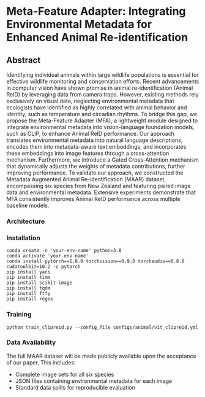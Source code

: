 ﻿# Meta-Feature Adapter: Integrating Environmental Metadata for Enhanced Animal Re-identification

## Abstract
Identifying individual animals within large wildlife populations is essential for effective wildlife monitoring and conservation efforts. Recent advancements in computer vision have shown promise in animal re-identification (Animal ReID) by leveraging data from camera traps. However, existing methods rely exclusively on visual data, neglecting environmental metadata that ecologists have identified as highly correlated with animal behavior and identity, such as temperature and circadian rhythms. To bridge this gap, we propose the Meta-Feature Adapter (MFA), a lightweight module designed to integrate environmental metadata into vision-language foundation models, such as CLIP, to enhance Animal ReID performance. Our approach translates environmental metadata into natural language descriptions, encodes them into metadata-aware text embeddings, and incorporates these embeddings into image features through a cross-attention mechanism. Furthermore, we introduce a Gated Cross-Attention mechanism that dynamically adjusts the weights of metadata contributions, further improving performance. To validate our approach, we constructed the Metadata Augmented Animal Re-identification (MAAR) dataset, encompassing six species from New Zealand and featuring paired image data and environmental metadata. Extensive experiments demonstrate that MFA consistently improves Animal ReID performance across multiple baseline models.

### Architecture
<!-- ![MFA Architecture](fig/method.png) -->

### Installation
```
conda create -n 'your-env-name' python=3.8
conda activate 'your-env-name'
conda install pytorch==1.8.0 torchvision==0.9.0 torchaudio==0.8.0 cudatoolkit=10.2 -c pytorch
pip install yacs
pip install timm
pip install scikit-image
pip install tqdm
pip install ftfy
pip install regex
```

### Training
```
python train_clipreid.py --config_file configs/animal/vit_clipreid.yml
```

### Data Availability
The full MAAR dataset will be made publicly available upon the acceptance of our paper. This includes:
- Complete image sets for all six species
- JSON files containing environmental metadata for each image
- Standard data splits for reproducible evaluation

<!-- For inquiries about early access to the dataset for research purposes, please contact [contact information]. -->